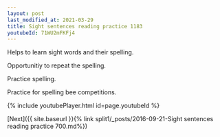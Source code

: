 ```yaml
---
layout: post
last_modified_at: 2021-03-29
title: Sight sentences reading practice 1183
youtubeId: 71WU2mFKFj4
---
```

 
 
Helps to learn sight words and their spelling.

Opportunitiy to repeat the spelling. 

Practice spelling. 
 
Practice for spelling bee competitions. 
 
{% include youtubePlayer.html id=page.youtubeId %}
 
 

[Next]({{ site.baseurl }}{% link  split1/_posts/2016-09-21-Sight sentences reading practice 700.md%})
 
